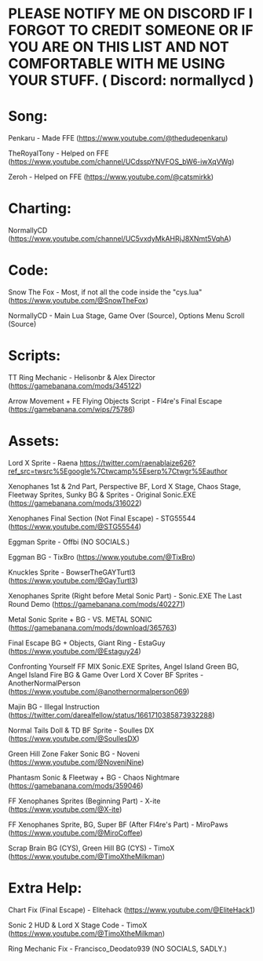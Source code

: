 # PLEASE NOTIFY ME ON DISCORD IF I FORGOT TO CREDIT SOMEONE OR IF YOU ARE ON THIS LIST AND NOT COMFORTABLE WITH ME USING YOUR STUFF. ( Discord: normallycd )

# Song:
Penkaru - Made FFE (https://www.youtube.com/@thedudepenkaru)

TheRoyalTony -  Helped on FFE (https://www.youtube.com/channel/UCdsspYNVFOS_bW6-iwXqVWg)

Zeroh - Helped on FFE (https://www.youtube.com/@catsmirkk)

# Charting:
NormallyCD (https://www.youtube.com/channel/UC5vxdyMkAHRjJ8XNmt5VqhA)

# Code:
Snow The Fox - Most, if not all the code inside the "cys.lua" (https://www.youtube.com/@SnowTheFox)

NormallyCD - Main Lua Stage, Game Over (Source), Options Menu Scroll (Source)

# Scripts:
TT Ring Mechanic - Helisonbr & Alex Director (https://gamebanana.com/mods/345122)

Arrow Movement + FE Flying Objects Script - Fl4re's Final Escape (https://gamebanana.com/wips/75786)

# Assets:

Lord X Sprite - Raena https://twitter.com/raenablaize626?ref_src=twsrc%5Egoogle%7Ctwcamp%5Eserp%7Ctwgr%5Eauthor

Xenophanes 1st & 2nd Part, Perspective BF, Lord X Stage, Chaos Stage, Fleetway Sprites, Sunky BG & Sprites - Original Sonic.EXE (https://gamebanana.com/mods/316022)

Xenophanes Final Section (Not Final Escape) - STG55544 (https://www.youtube.com/@STG55544)

Eggman Sprite - Offbi (NO SOCIALS.)

Eggman BG - TixBro (https://www.youtube.com/@TixBro)

Knuckles Sprite - BowserTheGAYTurtl3 (https://www.youtube.com/@GayTurtl3)

Xenophanes Sprite (Right before Metal Sonic Part) - Sonic.EXE The Last Round Demo (https://gamebanana.com/mods/402271)

Metal Sonic Sprite + BG - VS. METAL SONIC (https://gamebanana.com/mods/download/365763)

Final Escape BG + Objects, Giant Ring - EstaGuy (https://www.youtube.com/@Estaguy24)

Confronting Yourself FF MIX Sonic.EXE Sprites, Angel Island Green BG, Angel Island Fire BG & Game Over Lord X Cover BF Sprites - AnotherNormalPerson (https://www.youtube.com/@anothernormalperson069)

Majin BG - Illegal Instruction (https://twitter.com/darealfellow/status/1661710385873932288)

Normal Tails Doll & TD BF Sprite - Soulles DX (https://www.youtube.com/@SoullesDX)

Green Hill Zone Faker Sonic BG  - Noveni (https://www.youtube.com/@NoveniNine)

Phantasm Sonic & Fleetway + BG - Chaos Nightmare (https://gamebanana.com/mods/359046)

FF Xenophanes Sprites (Beginning Part) - X-ite (https://www.youtube.com/@X-ite)

FF Xenophanes Sprite, BG, Super BF (After Fl4re's Part) - MiroPaws (https://www.youtube.com/@MiroCoffee)

Scrap Brain BG (CYS), Green Hill BG (CYS) - TimoX (https://www.youtube.com/@TimoXtheMilkman)


# Extra Help:

Chart Fix (Final Escape) - Elitehack (https://www.youtube.com/@EliteHack1)

Sonic 2 HUD & Lord X Stage Code - TimoX (https://www.youtube.com/@TimoXtheMilkman)

Ring Mechanic Fix - Francisco_Deodato939 (NO SOCIALS, SADLY.)
